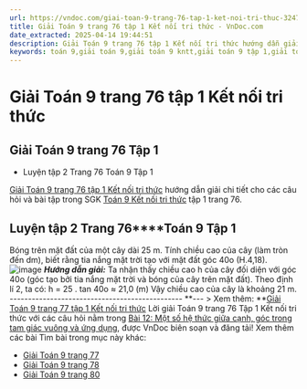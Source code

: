 ```yaml
---
url: https://vndoc.com/giai-toan-9-trang-76-tap-1-ket-noi-tri-thuc-324777
title: Giải Toán 9 trang 76 tập 1 Kết nối tri thức - VnDoc.com
date_extracted: 2025-04-14 19:44:51
description: Giải Toán 9 trang 76 tập 1 Kết nối tri thức hướng dẫn giải chi tiết các câu hỏi và bài tập trong SGK Toán 9 Kết nối tri thức tập 1.
keywords: toán 9,giải toán 9,giải toán 9 kntt,giải toán 9 tập 1,giải toán 9 kết nối tri thức,toán 9 kết nối tri thức tập 1,Toán 9 Kết nối tri thức Bài 12,giải Toán 9 Kết nối tri thức Bài 12,Bài 12 Một số hệ thức giữa cạnh,góc trong tam giác vuông và ứng dụng,toán 9 kết nối tri thức tập 1 trang 78,Một số hệ thức giữa cạnh,toán 9 trang 76,giải toán 9 trang 76,toán 9 trang 76 kết nối,giải toán 9 trang 76 kết nối
---
```


# Giải Toán 9 trang 76 tập 1 Kết nối tri thức
## Giải Toán 9 trang 76 Tập 1
  * Luyện tập 2 Trang 76 Toán 9 Tập 1

[Giải Toán 9 trang 76 tập 1 Kết nối tri thức](<https://vndoc.com/giai-toan-9-trang-76-tap-1-ket-noi-tri-thuc-324777>) hướng dẫn giải chi tiết cho các câu hỏi và bài tập trong SGK [Toán 9 Kết nối tri thức](<https://vndoc.com/toan-9-ket-noi-tri-thuc>) tập 1 trang 76.
## **Luyện tập 2 Trang 76****Toán 9 Tập 1**
Bóng trên mặt đất của một cây dài 25 m. Tính chiều cao của cây \(làm tròn đến dm\), biết rằng tia nắng mặt trời tạo với mặt đất góc 40o \(H.4,18\).
![image](https://i.vdoc.vn/data/image/2024/07/21/638571552793957925.png)
_**Hướng dẫn giải:**_
Ta nhận thấy chiều cao h của cây đối diện với góc 40o \(góc tạo bởi tia nắng mặt trời và bóng của cây trên mặt đất\).
Theo định lí 2, ta có: h = 25 . tan 40o ≈ 21,0 \(m\)
Vậy chiều cao của cây là khoảng 21 m.
\-----------------------------------------------
**\--- > Xem thêm: **[Giải Toán 9 trang 77 tập 1 Kết nối tri thức](<https://vndoc.com/giai-toan-9-trang-77-tap-1-ket-noi-tri-thuc-324780>)
Lời giải Toán 9 trang 76 Tập 1 Kết nối tri thức với các câu hỏi nằm trong [Bài 12: Một số hệ thức giữa cạnh, góc trong tam giác vuông và ứng dụng](<https://vndoc.com/toan-9-ket-noi-tri-thuc-bai-12-mot-so-he-thuc-giua-canh-goc-trong-tam-giac-vuong-va-ung-dung-320933>), được VnDoc biên soạn và đăng tải\!
Xem thêm các bài Tìm bài trong mục này khác:
  * [Giải Toán 9 trang 77](</giai-toan-9-trang-77-tap-1-ket-noi-tri-thuc-324780>)
  * [Giải Toán 9 trang 78](</giai-toan-9-trang-78-tap-1-ket-noi-tri-thuc-324781>)
  * [Giải Toán 9 trang 80](</giai-toan-9-trang-80-tap-1-ket-noi-tri-thuc-325224>)

